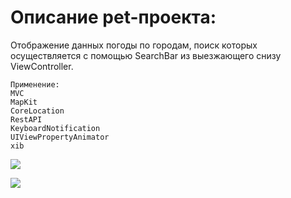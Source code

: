 # Описание pet-проекта:

Отображение данных погоды по городам, поиск которых осуществляется с помощью SearchBar из выезжающего снизу ViewController.

```
Применение:
MVC
MapKit
CoreLocation
RestAPI
KeyboardNotification
UIViewPropertyAnimator
xib 
```

![](images/github-small.png)


![](https://user-images.githubusercontent.com/76910221/143735090-17984421-886b-4291-b3c2-1483e9c2d692.png)
